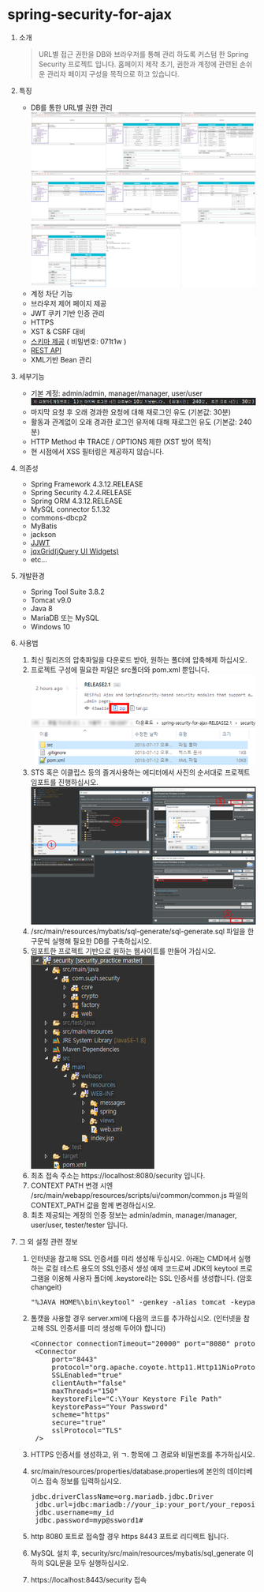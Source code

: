 # spring-security-for-ajax
1. 소개
	>URL별 접근 권한을 DB와 브라우저를 통해 관리 하도록 커스텀 한 Spring Security 프로젝트 입니다.
	>홈페이지 제작 초기, 권한과 계정에 관련된 손쉬운 관리자 페이지 구성을 목적으로 하고 있습니다.
	
2. 특징
	* DB를 통한 URL별 권한 관리<br />
	![제어 페이지](./image/web-page.png)
	* 계정 차단 기능
    * 브라우저 제어 페이지 제공
	* JWT 쿠키 기반 인증 관리
	* HTTPS
	* XST & CSRF 대비
	* [스키마 제공](http://aquerytool.com:80/aquerymain/index/?rurl=2683372d-5247-46dc-88fa-aa75874269e1) ( 비밀번호: 071t1w )
	* [REST API](https://docs.google.com/spreadsheets/d/14MDwNU1ajrObKSupSIGp9-trq5ls0ULwseZJEQuq-r8/edit?usp=sharing)
	* XML기반 Bean 관리
	
3. 세부기능
	* 기본 계정: admin/admin, manager/manager, user/user<br />
	![인증 유효시간](./image/유효시간.png)
	* 마지막 요청 후 오래 경과한 요청에 대해 재로그인 유도 (기본값: 30분)
	* 활동과 관계없이 오래 경과한 로그인 유저에 대해 재로그인 유도 (기본값: 240분)
	* HTTP Method 中 TRACE / OPTIONS 제한 (XST 방어 목적)
	* 현 시점에서 XSS 필터링은 제공하지 않습니다.
	
4. 의존성
	* Spring Framework 4.3.12.RELEASE
	* Spring Security 4.2.4.RELEASE
	* Spring ORM 4.3.12.RELEASE
	* MySQL connector 5.1.32
	* commons-dbcp2
	* MyBatis
	* jackson
	* [JJWT](https://github.com/jwtk/jjwt)
	* [jqxGrid(jQuery UI Widgets)](https://www.jqwidgets.com/jquery-widgets-demo/demos/jqxgrid/index.htm)
	* etc...

5. 개발환경
	* Spring Tool Suite 3.8.2
	* Tomcat v9.0
	* Java 8
	* MariaDB 또는 MySQL
	* Windows 10

6. 사용법
	1. 최신 릴리즈의 압축파일을 다운로드 받아, 원하는 폴더에 압축해제 하십시오.
	2. 프로젝트 구성에 필요한 파일은 src폴더와 pom.xml 뿐입니다.<br />
	![릴리즈 다운로드](./image/release-download.png)
	3. STS 혹은 이클립스 등의 즐겨사용하는 에디터에서 사진의 순서대로 프로젝트 임포트를 진행하십시오.<br />
	![프로젝트 임포트](./image/project-import.png)
	4. /src/main/resources/mybatis/sql-generate/sql-generate.sql 파일을 한 구문씩 실행해 필요한 DB를 구축하십시오.
	5. 임포트한 프로젝트 기반으로 원하는 웹사이트를 만들어 가십시오.<br />
	![프로젝트 구조](./image/project-structure.png)
	6. 최초 접속 주소는 https://localhost:8080/security 입니다.
	7. CONTEXT PATH 변경 시엔 /src/main/webapp/resources/scripts/ui/common/common.js 파일의 CONTEXT_PATH 값을 함께 변경하십시오.
	8. 최초 제공되는 계정의 인증 정보는 admin/admin, manager/manager, user/user, tester/tester 입니다.
	
7. 그 외 설정 관련 정보
	1. 인터넷을 참고해 SSL 인증서를 미리 생성해 두십시오. 아래는 CMD에서 실행하는 로컬 테스트 용도의 SSL인증서 생성 예제 코드로써 JDK의 keytool 프로그램을 이용해 사용자 폴더에 .keystore라는 SSL 인증서를 생성합니다. (암호 changeit)
		<pre>"%JAVA_HOME%\bin\keytool" -genkey -alias tomcat -keypass changeit -storepass changeit -keyalg RSA -keystore %USERPROFILE%\.keystore -dname "CN=localhost, OU=OrgUnit, O=MyCompany, C=KR"</pre>
	2. 톰캣을 사용할 경우 server.xml에 다음의 코드를 추가하십시오. (인터넷을 참고해 SSL 인증서를 미리 생성해 두어야 합니다)
		<pre>&lt;Connector connectionTimeout="20000" port="8080" protocol="HTTP/1.1" redirectPort="8443"/&gt;
		&lt;Connector
			port="8443"
			protocol="org.apache.coyote.http11.Http11NioProtocol"
			SSLEnabled="true"
			clientAuth="false"
			maxThreads="150"
			keystoreFile="C:\Your Keystore File Path"
			keystorePass="Your Password"
			scheme="https"
			secure="true"
			sslProtocol="TLS"
		/&gt;</pre>
		
	3. HTTPS 인증서를 생성하고, 위 ㄱ. 항목에 그 경로와 비밀번호를 추가하십시오.
	4. src/main/resources/properties/database.properties에 본인의 데이터베이스 접속 정보를 입력하십시오.
		<pre>jdbc.driverClassName=org.mariadb.jdbc.Driver
		jdbc.url=jdbc:mariadb://your_ip:your_port/your_repository_name
		jdbc.username=my_id
		jdbc.password=myp@ssword1#</pre>
	5. http 8080 포트로 접속할 경우 https 8443 포트로 리디렉트 됩니다.
	6. MySQL 설치 후, security/src/main/resources/mybatis/sql_generate 이하의 SQL문을 모두 실행하십시오.
	7. https://localhost:8443/security 접속
